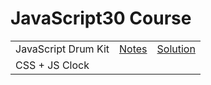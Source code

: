 # JavaScript30 Course

||||
|---|---|---|
|JavaScript Drum Kit|[Notes](notes/javascript-drum-kit.md)|[Solution](#)|
|CSS + JS Clock| | |